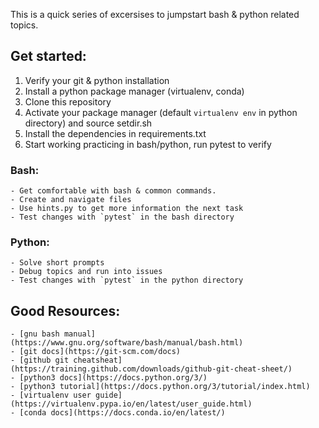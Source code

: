This is a quick series of excersises to jumpstart bash & python related topics.

## Get started:

1) Verify your git & python installation
2) Install a python package manager (virtualenv, conda)
3) Clone this repository
4) Activate your package manager (default `virtualenv env` in python directory) and source setdir.sh
5) Install the dependencies in requirements.txt
6) Start working practicing in bash/python, run pytest to verify

### Bash:
    - Get comfortable with bash & common commands.
    - Create and navigate files
    - Use hints.py to get more information the next task
    - Test changes with `pytest` in the bash directory
### Python:
    - Solve short prompts
    - Debug topics and run into issues
    - Test changes with `pytest` in the python directory

## Good Resources:
    - [gnu bash manual](https://www.gnu.org/software/bash/manual/bash.html)
    - [git docs](https://git-scm.com/docs)
    - [github git cheatsheat](https://training.github.com/downloads/github-git-cheat-sheet/)
    - [python3 docs](https://docs.python.org/3/)
    - [python3 tutorial](https://docs.python.org/3/tutorial/index.html)
    - [virtualenv user guide](https://virtualenv.pypa.io/en/latest/user_guide.html)
    - [conda docs](https://docs.conda.io/en/latest/)
